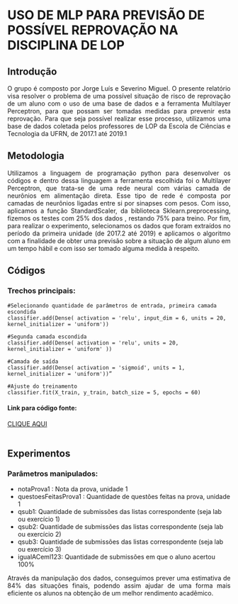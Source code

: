 # USO DE MLP PARA PREVISÃO DE POSSÍVEL REPROVAÇÃO NA DISCIPLINA DE LOP
 
## Introdução
<p align="justify">O grupo é composto por Jorge Luís e Severino Miguel.
O presente relatório visa resolver o problema de uma possível situação de risco de reprovação de um aluno com o uso de uma base de dados e a ferramenta Multilayer Perceptron, para que possam ser tomadas medidas para prevenir esta reprovação.
Para que seja possível realizar esse processo, utilizamos uma base de dados coletada pelos professores de LOP da Escola de Ciências e Tecnologia da UFRN, de 2017.1 até 2019.1<br></p>
 
## Metodologia
<p align="justify">Utilizamos a linguagem de programação python para desenvolver os códigos e dentro dessa linguagem a ferramenta escolhida foi o Multilayer Perceptron, que trata-se de uma rede neural com várias camada de neurônios em alimentação direta.
Esse tipo de rede é composta por camadas de neurônios ligadas entre si por sinapses com pesos. Com isso, aplicamos a função StandardScaler, da biblioteca Sklearn.preprocessing, fizemos os testes com 25% dos dados , restando 75% para treino. 
Por fim, para realizar o experimento, selecionamos os dados que foram extraídos no período da primeira unidade
(de 2017.2 até 2019)  e aplicamos o algoritmo com a finalidade de obter uma previsão sobre a situação de algum aluno em um tempo hábil e com isso ser tomado alguma medida à respeito.<br></p>

## Códigos<br>
 
### Trechos principais:
 
```	
#Selecionando quantidade de parâmetros de entrada, primeira camada escondida
classifier.add(Dense( activation = 'relu', input_dim = 6, units = 20, kernel_initializer = 'uniform'))
 
#Segunda camada escondida
classifier.add(Dense( activation = 'relu', units = 20, kernel_initializer = 'uniform' ))
 
#Camada de saída
classifier.add(Dense( activation = 'sigmoid', units = 1, kernel_initializer = 'uniform'))”
```
```
#Ajuste do treinamento
classifier.fit(X_train, y_train, batch_size = 5, epochs = 60)
```
  #### Link para código fonte:<br>
<a href='https://colab.research.google.com/drive/1uK15PU4GdH-D1PJSVrfk6O_REiD_G1Wj'>CLIQUE AQUI</a> <br><br>
 
 
 
## Experimentos
 
### Parâmetros manipulados:
* notaProva1 : Nota da prova, unidade 1
* questoesFeitasProva1 : Quantidade de questões feitas na prova, unidade 1 
* qsub1: Quantidade de submissões das listas correspondente (seja lab ou exercício 1)
* qsub2: Quantidade de submissões das listas correspondente (seja lab ou exercício 2)
* qsub3: Quantidade de submissões das listas correspondente (seja lab ou exercício 3)
* igualACeml123: Quantidade de submissões em que o aluno acertou 100%
 
 
<p align="justify">Através da manipulação dos dados, conseguimos prever uma estimativa de 84% das situações finais, podendo assim ajudar de uma forma mais eficiente os alunos na obtenção de um melhor rendimento acadêmico.</p>
 
